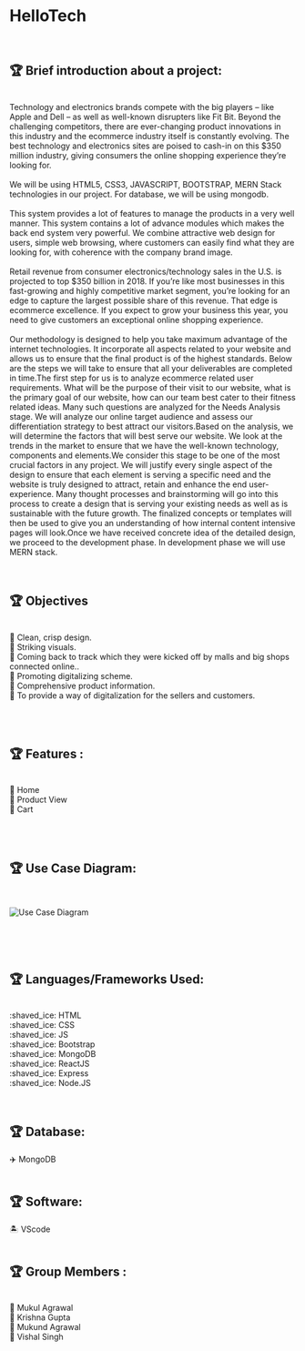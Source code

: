  # HelloTech

<br>
 
 ## :trophy: Brief introduction about a project:
<br>
Technology and electronics brands compete with the big players – like Apple and Dell – as well as well-known disrupters like Fit Bit. Beyond the challenging competitors, there are ever-changing product innovations in this industry and the ecommerce industry itself is constantly evolving. The best technology and electronics sites are poised to cash-in on this $350 million industry, giving consumers the online shopping experience they’re looking for.
<br><br> 
We will be using HTML5, CSS3, JAVASCRIPT, BOOTSTRAP, MERN Stack technologies in our project. For database, we will be using mongodb. 
<br><br>
This system provides a lot of features to manage the products in a very well manner. This system contains a lot of advance modules which makes the back end system very powerful. We combine attractive web design for users, simple web browsing, where customers can easily find what they are looking for, with coherence with the company brand image.
 <br><br>
 Retail revenue from consumer electronics/technology sales in the U.S. is projected to top $350 billion in 2018. If you’re like most businesses in this fast-growing and highly competitive market segment, you’re looking for an edge to capture the largest possible share of this revenue. That edge is ecommerce excellence.
If you expect to grow your business this year, you need to give customers an exceptional online shopping experience.
<br><br>
Our methodology is designed to help you take maximum advantage of the internet technologies. It incorporate all aspects related to your website and allows us to ensure that the final product is of the highest standards. Below are the steps we will take to ensure that all your deliverables are completed in time.The first step for us is to analyze ecommerce related user requirements. What will be the purpose of their visit to our website, what is the primary goal of our website, how can our team best cater to their fitness related ideas. Many such questions are analyzed for the Needs Analysis stage. We will analyze our online target audience and assess our differentiation strategy to best attract our visitors.Based on the analysis, we will determine the factors that will best serve our website. We look at the trends in the market to ensure that we have the well-known technology, components and elements.We consider this stage to be one of the most crucial factors in any project. We will justify every single aspect of the design to ensure that each element is serving a specific need and the website is truly designed to attract, retain and enhance the end user-experience. Many thought processes and brainstorming will go into this process to create a design that is serving your existing needs as well as is sustainable with the future growth. The finalized concepts or templates will then be used to give you an understanding of how internal content intensive pages will look.Once we have received concrete idea of the detailed design, we proceed to the development phase. In development phase we will use MERN stack.
<br><br><br>

## :trophy: Objectives
<br>
📗 Clean, crisp design. <br>
📗 Striking visuals. <br>
📗 Coming back to track which they were kicked off by malls and big shops connected online.. <br>
📗 Promoting digitalizing scheme. <br>
📗 Comprehensive product information. <br>
📗 To provide a way of digitalization for the sellers and customers. <br>
<br><br><br>

## :trophy: Features :
<br>
📘 Home <br>
📘 Product View <br>
📘 Cart <br>
<br><br><br>

## :trophy: Use Case Diagram:
<br>
<p align="center">
 
![Use Case Diagram](https://github.com/krishnaguptaa/HelloTech/blob/main/usecase.png)

</p>
<br><br><br>

## :trophy: Languages/Frameworks Used:
<br>
:shaved_ice: HTML<br>
:shaved_ice: CSS<br>
:shaved_ice: JS<br>
:shaved_ice: Bootstrap<br>
:shaved_ice: MongoDB<br>
:shaved_ice: ReactJS<br>
:shaved_ice: Express<br>
:shaved_ice: Node.JS<br>
<br><br>

## :trophy: Database: <br>
:airplane: MongoDB
<br><br>

## :trophy: Software: <br>
:desert_island: VScode
<br><br>

## :trophy: Group Members :
<br>
📘 Mukul Agrawal <br>
📘 Krishna Gupta <br>
📘 Mukund Agrawal <br>
📘 Vishal Singh <br>
